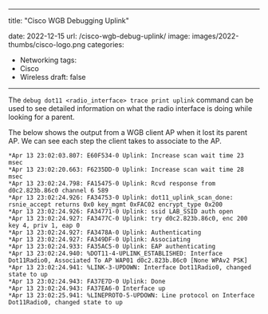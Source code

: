 ---
title: "Cisco WGB Debugging Uplink"

date: 2022-12-15
url: /cisco-wgb-debug-uplink/
image: images/2022-thumbs/cisco-logo.png
categories:
  - Networking
tags:
  - Cisco
  - Wireless
draft: false
-----

The `debug dot11 <radio_interface> trace print uplink` command can be used to see detailed information on what the radio interface is doing while looking for a parent.

The below shows the output from a WGB client AP when it lost its parent AP. We can see each step the client takes to associate to the AP.

```
*Apr 13 23:02:03.807: E60F534-0 Uplink: Increase scan wait time 23 msec
*Apr 13 23:02:20.663: F6235DD-0 Uplink: Increase scan wait time 28 msec
*Apr 13 23:02:24.798: FA15475-0 Uplink: Rcvd response from d0c2.823b.86c0 channel 6 589
*Apr 13 23:02:24.926: FA34753-0 Uplink: dot11_uplink_scan_done: rsnie_accept returns 0x0 key_mgmt 0xFAC02 encrypt_type 0x200
*Apr 13 23:02:24.926: FA34771-0 Uplink: ssid LAB_SSID auth open
*Apr 13 23:02:24.927: FA3477C-0 Uplink: try d0c2.823b.86c0, enc 200 key 4, priv 1, eap 0
*Apr 13 23:02:24.927: FA3478A-0 Uplink: Authenticating
*Apr 13 23:02:24.927: FA349DF-0 Uplink: Associating
*Apr 13 23:02:24.933: FA35AC5-0 Uplink: EAP authenticating
*Apr 13 23:02:24.940: %DOT11-4-UPLINK_ESTABLISHED: Interface Dot11Radio0, Associated To AP WAP01 d0c2.823b.86c0 [None WPAv2 PSK]
*Apr 13 23:02:24.941: %LINK-3-UPDOWN: Interface Dot11Radio0, changed state to up
*Apr 13 23:02:24.943: FA37E7D-0 Uplink: Done
*Apr 13 23:02:24.943: FA37EA6-0 Interface up
*Apr 13 23:02:25.941: %LINEPROTO-5-UPDOWN: Line protocol on Interface Dot11Radio0, changed state to up
```
